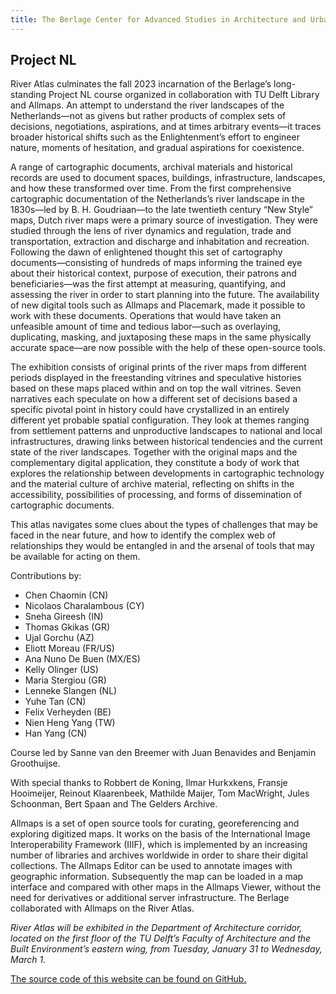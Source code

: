 ```yaml
---
title: The Berlage Center for Advanced Studies in Architecture and Urban Design
---
```

## Project NL

River Atlas culminates the fall 2023 incarnation of the Berlage’s long-standing Project NL course organized in collaboration with TU Delft Library and Allmaps. An attempt to understand the river landscapes of the Netherlands—not as givens but rather products of complex sets of decisions, negotiations, aspirations, and at times arbitrary events—it traces broader historical shifts such as the Enlightenment’s effort to engineer nature, moments of hesitation, and gradual aspirations for coexistence.

A range of cartographic documents, archival materials and historical records are used to document spaces, buildings, infrastructure, landscapes, and how these transformed over time. From the first comprehensive cartographic documentation of the Netherlands’s river landscape in the 1830s—led by B. H. Goudriaan—to the late twentieth century “New Style” maps, Dutch river maps were a primary source of investigation. They were studied through the lens of river dynamics and regulation, trade and transportation, extraction and discharge and inhabitation and recreation. Following the dawn of enlightened thought this set of cartography documents—consisting of hundreds of maps informing the trained eye about their historical context, purpose of execution, their patrons and beneficiaries—was the first attempt at measuring, quantifying, and assessing the river in order to start planning into the future. The availability of new digital tools such as Allmaps and Placemark, made it possible to work with these documents. Operations that would have taken an unfeasible amount of time and tedious labor—such as overlaying, duplicating, masking, and juxtaposing these maps in the same physically accurate space—are now possible with the help of these open-source tools.

The exhibition consists of original prints of the river maps from different periods displayed in the freestanding vitrines and speculative histories based on these maps placed within and on top the wall vitrines. Seven narratives each speculate on how a different set of decisions based a specific pivotal point in history could have crystallized in an entirely different yet probable spatial configuration. They look at themes ranging from settlement patterns and unproductive landscapes to national and local infrastructures, drawing links between historical tendencies and the current state of the river landscapes. Together with the original maps and the complementary digital application, they constitute a body of work that explores the relationship between developments in cartographic technology and the material culture of archive material, reflecting on shifts in the accessibility, possibilities of processing, and forms of dissemination of cartographic documents.

This atlas navigates some clues about the types of challenges that may be faced in the near future, and how to identify the complex web of relationships they would be entangled in and the arsenal of tools that may be available for acting on them.

Contributions by:
- Chen Chaomin (CN)
- Nicolaos Charalambous (CY)
- Sneha Gireesh (IN)
- Thomas Gkikas (GR)
- Ujal Gorchu (AZ)
- Eliott Moreau (FR/US)
- Ana Nuno De Buen (MX/ES)
- Kelly Olinger (US)
- Maria Stergiou (GR)
- Lenneke Slangen (NL)
- Yuhe Tan (CN)
- Felix Verheyden (BE)
- Nien Heng Yang (TW)
- Han Yang (CN)

Course led by Sanne van den Breemer with Juan Benavides and Benjamin Groothuijse.

With special thanks to Robbert de Koning, Ilmar Hurkxkens, Fransje Hooimeijer, Reinout Klaarenbeek, Mathilde Maijer, Tom MacWright, Jules Schoonman, Bert Spaan and  The Gelders Archive.

Allmaps is a set of open source tools for curating, georeferencing and exploring digitized maps. It works on the basis of the International Image Interoperability Framework (IIIF), which is implemented by an increasing number of libraries and archives worldwide in order to share their digital collections. The Allmaps Editor can be used to annotate images with geographic information. Subsequently the map can be loaded in a map interface and compared with other maps in the Allmaps Viewer, without the need for derivatives or additional server infrastructure. The Berlage collaborated with Allmaps on the River Atlas.

_River Atlas will be exhibited in the Department of Architecture corridor, located on the first floor of the TU Delft’s Faculty of Architecture and the Built Environment’s eastern wing, from Tuesday, January 31 to Wednesday, March 1._

[The source code of this website can be found on GitHub.](https://github.com/theberlage/project-nl-app)
